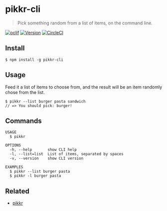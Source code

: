 # pikkr-cli

> Pick something random from a list of items, on the command line.

[![oclif](https://img.shields.io/badge/cli-oclif-brightgreen.svg)](https://oclif.io)
[![Version](https://img.shields.io/npm/v/pikkr-cli.svg)](https://npmjs.org/package/pikkr-cli)
[![CircleCI](https://circleci.com/gh/melanieseltzer/pikkr-cli/tree/master.svg?style=shield)](https://circleci.com/gh/melanieseltzer/pikkr-cli/tree/master)

## Install

```
$ npm install -g pikkr-cli
```

## Usage

Feed it a list of items to choose from, and the result will be an item randomly chose from the list.

```
$ pikkr --list burger pasta sandwich
// => You should pick: burger!
```

## Commands

```
USAGE
  $ pikkr

OPTIONS
  -h, --help       show CLI help
  -l, --list=list  List of items, separated by spaces
  -v, --version    show CLI version

EXAMPLES
  $ pikkr --list burger pasta
  $ pikkr -l burger pasta
```

## Related

- [pikkr](https://github.com/melanieseltzer/pikkr)
